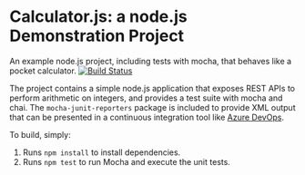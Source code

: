 Calculator.js: a node.js Demonstration Project
==============================================
An example node.js project, including tests with mocha, that behaves like
a pocket calculator.
[![Build Status](https://htorres.visualstudio.com/Parts%20Unlimited/_apis/build/status/chetorman.calculator?branchName=master)](https://htorres.visualstudio.com/Parts%20Unlimited/_build/latest?definitionId=3&branchName=master)

The project contains a simple node.js application that exposes REST APIs
to perform arithmetic on integers, and provides a test suite with mocha
and chai.  The `mocha-junit-reporters` package is included to provide XML
output that can be presented in a continuous integration tool like
[Azure DevOps](https://azure.com/devops).

To build, simply:

1. Runs `npm install` to install dependencies.
2. Runs `npm test` to run Mocha and execute the unit tests.

